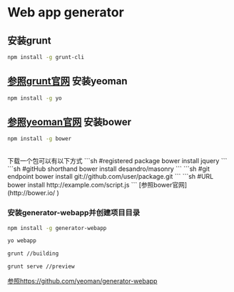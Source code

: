 Web app generator
===================================
安装grunt
-----------------------------------
```sh
npm install -g grunt-cli
```
[参照grunt官网](http://gruntjs.com/getting-started)
安装yeoman
-----------------------------------
```sh
npm install -g yo
```
[参照yeoman官网](http://yeoman.io/ )
安装bower
-----------------------------------
```sh
npm install -g bower
```
<br>
下载一个包可以有以下方式
```sh
#registered package
bower install jquery
```
```sh
#gitHub shorthand
bower install desandro/masonry
```
```sh
#git endpoint
bower install git://github.com/user/package.git
```
```sh
#URL
bower install http://example.com/script.js
```
[参照bower官网](http://bower.io/ )
<br>

### 安装generator-webapp并创建项目目录
```sh
npm install -g generator-webapp
```
```sh
yo webapp
```
```sh
grunt //building
```
```sh
grunt serve //preview
```




[参照https://github.com/yeoman/generator-webapp](https://github.com/yeoman/generator-webapp)
